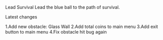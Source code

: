 Lead Survival
Lead the blue ball to the path of survival.

Latest changes

1.Add new obstacle: Glass Wall
2.Add total coins to main menu
3.Add exit button to main menu
4.Fix obstacle hit bug again
